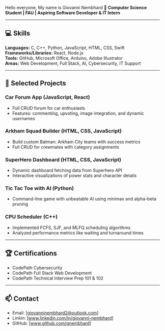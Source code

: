 Hello everyone, My name is Giovanni Nembhard 👋
**Computer Science Student | FAU | Aspiring Software Developer & IT Intern** 

---

## 💻 Skills
**Languages:** C, C++, Python, JavaScript, HTML, CSS, Swift
**Frameworks/Libraries:** React, Node.js  
**Tools:** GitHub, Microsoft Office, Arduino, Adobe Illustrator  
**Areas:** Web Development, Full Stack, AI, Cybersecurity, IT Support  

---

## 🚀 Selected Projects
### Car Forum App (JavaScript, React)
- Full CRUD forum for car enthusiasts  
- Features: commenting, upvoting, image integration, and dynamic usernames  

### Arkham Squad Builder (HTML, CSS, JavaScript)
- Build custom Batman: Arkham City teams with success metrics  
- Full CRUD for crewmates with category assignments  

### SuperHero Dashboard (HTML, CSS, JavaScript)
- Dynamic dashboard fetching data from Superhero API  
- Interactive visualizations of power stats and character details  

### Tic Tac Toe with AI (Python)
- Command-line game with unbeatable AI using minimax and alpha-beta pruning  

### CPU Scheduler (C++)
- Implemented FCFS, SJF, and MLFQ scheduling algorithms  
- Analyzed performance metrics like waiting and turnaround times  

---

## 🏆 Certifications
- CodePath Cybersecurity  
- CodePath Full Stack Web Development  
- CodePath Technical Interview Prep 101 & 102  

---

## 📫 Contact
- Email: [giovanninembhard2@outlook.com] 
- Linkin: [www.linkedin.com/in/giovanni-nembhard]
-  GitHub: [www.github.com/gnembhard]

